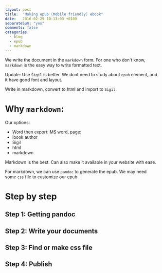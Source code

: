 ```yaml
---
layout: post
title:  "Making epub (Mobile friendly) ebook"
date:   2016-02-29 10:13:03 +0100
separateSum: "yes"
comments: false
categories:
  - blog
  - epub
  - markdown
---
```


<!--more-->

We write the document in the `markdown` form. For one who don't know, `markdown` is the easy way to write formatted text.

Update: Use `Sigil` is better. We dont need to study about `epub` element, and it have good font and layout.

Write in markdown, convert to html and import to `Sigil`.

# Why `markdown`:

Our options:

* Word then export: MS word, page:
* ibook author
* Sigil
* html
* markdown

Markdown is the best. Can also make it available in your website with ease.

For markdown, we can use `pandoc` to generate the epub. We may need some `css` file to customize our epub.

# Step by step

## Step 1: Getting pandoc

## Step 2: Write your documents

## Step 3: Find or make css file

## Step 4: Publish
